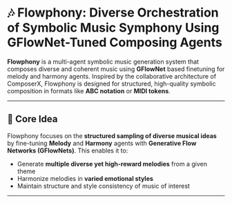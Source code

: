 # 🎶 Flowphony: Diverse Orchestration of Symbolic Music Symphony Using GFlowNet-Tuned Composing Agents

**Flowphony** is a multi-agent symbolic music generation system that composes diverse and coherent music using **GFlowNet** based finetuning for melody and harmony agents. Inspired by the collaborative architecture of ComposerX, Flowphony is designed for structured, high-quality symbolic composition in formats like **ABC notation** or **MIDI tokens**.

---

## 🧠 Core Idea

Flowphony focuses on the **structured sampling of diverse musical ideas** by fine-tuning **Melody** and **Harmony** agents with **Generative Flow Networks (GFlowNets)**. This enables it to:
- Generate **multiple diverse yet high-reward melodies** from a given theme
- Harmonize melodies in **varied emotional styles**
- Maintain structure and style consistency of music of interest
---
